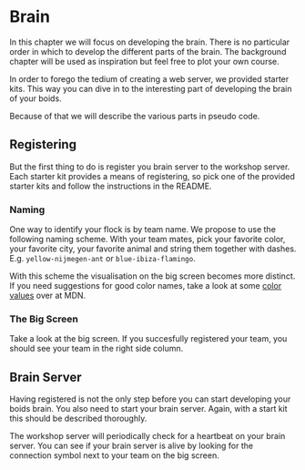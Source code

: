 # Brain
In this chapter we will focus on developing the brain. There is no particular
order in which to develop the different parts of the brain. The background
chapter will be used as inspiration  but feel free to plot your own course.

In order to forego the tedium of creating a web server, we provided starter kits.
This way you can dive in to the interesting part of developing the brain of
your boids.

Because of that we will describe the various parts in pseudo code.

## Registering
But the first thing to do is register you brain server to the workshop server. 
Each starter kit provides a means of registering, so pick one of the provided starter
kits and follow the instructions in the README.

### Naming
One way to identify your flock is by team name. We propose to use the following naming
scheme. With your team mates, pick your favorite color, your favorite city, your
favorite animal and string them together with dashes. E.g. `yellow-nijmegen-ant` or
`blue-ibiza-flamingo`.

With this scheme the visualisation on the big screen becomes more distinct. If you need
suggestions for good color names, take a look at some [color values][table] over at MDN.

### The Big Screen
Take a look at the big screen. If you succesfully registered your team, you should see
your team in the right side column.

## Brain Server
Having registered is not the only step before you can start developing your boids brain.
You also need to start your brain server. Again, with a start kit this should be described
thoroughly.

The workshop server will periodically check for a heartbeat on your brain server. You can
see if your brain server is alive by looking for the connection symbol next to your team
on the big screen.

[table]: https://developer.mozilla.org/en-US/docs/Web/CSS/color_value
